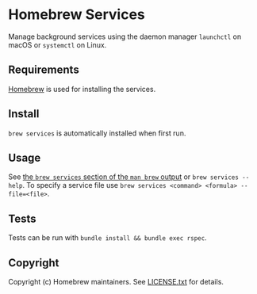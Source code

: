 # Homebrew Services

Manage background services using the daemon manager `launchctl` on macOS or `systemctl` on Linux.

## Requirements

[Homebrew](https://github.com/Homebrew/brew) is used for installing the services.

## Install

`brew services` is automatically installed when first run.

## Usage

See [the `brew services` section of the `man brew` output](https://docs.brew.sh/Manpage#services-subcommand) or `brew services --help`.
To specify a service file use `brew services <command> <formula> --file=<file>`.


## Tests

Tests can be run with `bundle install && bundle exec rspec`.

## Copyright

Copyright (c) Homebrew maintainers. See [LICENSE.txt](https://github.com/Homebrew/homebrew-services/blob/HEAD/LICENSE.txt) for details.
